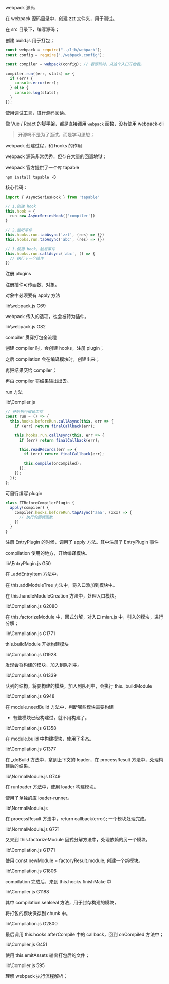 webpack 源码

在 webpack 源码目录中，创建 zzt 文件夹，用于测试。

在 src 目录下，编写源码；

创建 build.js 用于打包；

```js
const webpack = require("../lib/webpack");
const config = require("./webpack.config");

const compiler = webpack(config); // 看源码时，从这个入口开始看。

compiler.run((err, stats) => {
  if (err) {
    console.error(err);
  } else {
    console.log(stats);
  }
});
```

使用调试工具，进行源码阅读。

像 Vue / React 的脚手架，都是直接调用 `webpack` 函数，没有使用 webpack-cli

> 开源吗不是为了面试，而是学习思想；



webpack 创建过程，和 hooks 的作用

webpack 源码非常优秀，但存在大量的回调地狱；

webpack 官方提供了一个库 tapable

```shell
npm install tapable -D
```

核心代码：

```js
import { AsyncSeriesHook } from 'tapable'

// 1.创建 hook
this.hook = {
  run new AsyncSeriesHook(['compiler'])
}

// 2.监听事件
this.hooks.run.tabAsync('zzt', (res) => {})
this.hooks.run.tabAsync('abc', (res) => {})

// 3.使用 hook，触发事件
this.hooks.run.callAsync('abc', () => {
  // 执行下一个操作
})
```



注册 plugins

注册插件可传函数、对象。

对象中必须要有 apply 方法

lib\webpack.js G69



webpack 传入的选项，也会被转为插件。

lib\webpack.js G82



compiler 贯穿打包全流程

创建 compiler 时，会创建 hooks，注册 plugin；

之后 compilation 会在编译模块时，创建出来；

再把结果交给 compiler；

再由 compiler 将结果输出出去。



run 方法

lib\Compiler.js

```js
// 开始执行编译工作
const run = () => {
  this.hooks.beforeRun.callAsync(this, err => {
    if (err) return finalCallback(err);

    this.hooks.run.callAsync(this, err => {
      if (err) return finalCallback(err);

      this.readRecords(err => {
        if (err) return finalCallback(err);

        this.compile(onCompiled);
      });
    });
  });
};
```

可自行编写 plugin

```js
class ZTBeforeCompilerPlugin {
  apply(compiler) {
    compiler.hooks.beforeRun.tapAsync('aaa', (xxx) => {
      // 执行的回调函数
    })
  }
}
```



注册 EntryPlugin 的时候，调用了 apply 方法。其中注册了 EntryPlugin 事件

compilation 使用的地方，开始编译模块。

lib\EntryPlugin.js G50



在 _addEntryItem 方法中，



在 this.addModuleTree 方法中，将入口添加到模块中。



在 this.handleModuleCreation 方法中，处理入口模块。

lib\Compilation.js G2080



在 this.factorizeModule 中，因式分解，对入口 mian.js 中，引入的模块，进行分解；

lib\Compilation.js G1771



this.buildModule 开始构建模块

lib\Compilation.js G1928



发现会将构建的模块，加入到队列中。

lib\Compilation.js G1339



队列的结构，将要构建的模块，加入到队列中，会执行 this._buildModule

lib\Compilation.js G948



在 module.needBuild 方法中，判断哪些模块需要构建

- 有些模块已经构建过，就不用构建了。

lib\Compilation.js G1358



在 module.build 中构建模块，使用了多态。

lib\Compilation.js G1377



在 _doBuild 方法中，拿到上下文的 loader，在 processResult 方法中，处理构建后的结果。

lib\NormalModule.js G749



在 runloader 方法中，使用 loader 构建模块。

使用了单独的库 loader-runner。

lib\NormalModule.js



在 processResult 方法中，return callback(error); 一个模块处理完成。

lib\NormalModule.js G771



又来到 this.factorizeModule 因式分解方法中，处理依赖的另一个模块。

lib\Compilation.js G1771



使用 const newModule = factoryResult.module; 创建一个新模块。

lib\Compilation.js G1806



compilation 完成后，来到 this.hooks.finishMake 中

lib\Compiler.js G1188



其中 compilation.sealseal 方法，用于封存构建的模块，

将打包的模块保存到 chunk 中。

lib\Compilation.js G2800



最后调用 this.hooks.afterCompile 中的 callback，回到 onCompiled 方法中；

lib\Compiler.js G451

使用 this.emitAssets 输出打包后的文件；

lib\Compiler.js 595



理解 webpack 执行流程解析；